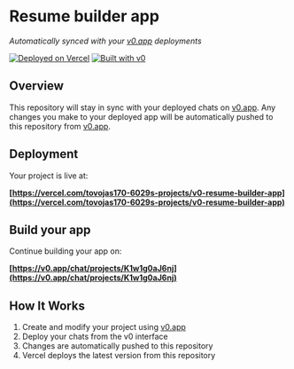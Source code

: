# Resume builder app

*Automatically synced with your [v0.app](https://v0.app) deployments*

[![Deployed on Vercel](https://img.shields.io/badge/Deployed%20on-Vercel-black?style=for-the-badge&logo=vercel)](https://vercel.com/tovojas170-6029s-projects/v0-resume-builder-app)
[![Built with v0](https://img.shields.io/badge/Built%20with-v0.app-black?style=for-the-badge)](https://v0.app/chat/projects/K1w1g0aJ6nj)

## Overview

This repository will stay in sync with your deployed chats on [v0.app](https://v0.app).
Any changes you make to your deployed app will be automatically pushed to this repository from [v0.app](https://v0.app).

## Deployment

Your project is live at:

**[https://vercel.com/tovojas170-6029s-projects/v0-resume-builder-app](https://vercel.com/tovojas170-6029s-projects/v0-resume-builder-app)**

## Build your app

Continue building your app on:

**[https://v0.app/chat/projects/K1w1g0aJ6nj](https://v0.app/chat/projects/K1w1g0aJ6nj)**

## How It Works

1. Create and modify your project using [v0.app](https://v0.app)
2. Deploy your chats from the v0 interface
3. Changes are automatically pushed to this repository
4. Vercel deploys the latest version from this repository
